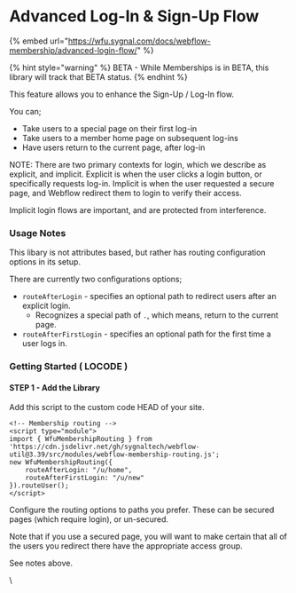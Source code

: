 # Advanced Log-In & Sign-Up Flow

{% embed url="https://wfu.sygnal.com/docs/webflow-membership/advanced-login-flow/" %}

{% hint style="warning" %}
BETA - While Memberships is in BETA, this library will track that BETA status.
{% endhint %}

This feature allows you to enhance the Sign-Up / Log-In flow.

You can;

* Take users to a special page on their first log-in
* Take users to a member home page on subsequent log-ins
* Have users return to the current page, after log-in

NOTE: There are two primary contexts for login, which we describe as explicit, and implicit. Explicit is when the user clicks a login button, or specifically requests log-in. Implicit is when the user requested a secure page, and Webflow redirect them to login to verify their access.

Implicit login flows are important, and are protected from interference.

### Usage Notes <a href="#usage-notes" id="usage-notes"></a>

This libary is not attributes based, but rather has routing configuration options in its setup.

There are currently two configurations options;

* `routeAfterLogin` - specifies an optional path to redirect users after an explicit login.
  * Recognizes a special path of `.`, which means, return to the current page.
* `routeAfterFirstLogin` - specifies an optional path for the first time a user logs in.

### Getting Started ( LOCODE ) <a href="#getting-started-locode" id="getting-started-locode"></a>

#### STEP 1 - Add the Library <a href="#step-1---add-the-library" id="step-1---add-the-library"></a>

Add this script to the custom code HEAD of your site.

```
<!-- Membership routing -->
<script type="module">
import { WfuMembershipRouting } from 'https://cdn.jsdelivr.net/gh/sygnaltech/webflow-util@3.39/src/modules/webflow-membership-routing.js';
new WfuMembershipRouting({
    routeAfterLogin: "/u/home",
    routeAfterFirstLogin: "/u/new"
}).routeUser();
</script>
```

Configure the routing options to paths you prefer. These can be secured pages (which require login), or un-secured.

Note that if you use a secured page, you will want to make certain that all of the users you redirect there have the appropriate access group.

See notes above.

\
